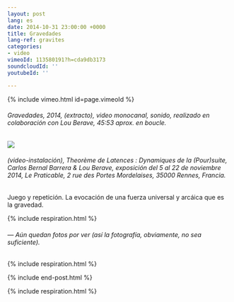 ```yaml
---
layout: post
lang: es
date: 2014-10-31 23:00:00 +0000
title: Gravedades
lang-ref: gravites
categories:
- video
vimeoId: 113580191?h=cda9db3173
soundcloudId: ''
youtubeId: ''

---
```

{% include vimeo.html id=page.vimeoId %}

###### _Gravedades_, 2014, (extracto), video monocanal, sonido, realizado en colaboración con Lou Berave, 45:53 aprox. en boucle.

![](/mepierdoparaver/imgs/carlos-bernal-et-eva-reboul-gravites-6-up.jpg)

###### (video-instalación), _Theorème de Latences : Dynamiques de la (Pour)suite_, Carlos Bernal Barrera & Lou Berave, exposición del 5 al 22 de noviembre 2014, Le Praticable, 2 rue des Portes Mordelaises, 35000 Rennes, Francia.

Juego y repetición. La evocación de una fuerza universal y arcáica que es la gravedad.

{% include respiration.html %}

###### — _Aún quedan fotos por ver (así la fotografía, obviamente, no sea suficiente)._

{% include respiration.html %}

{% include end-post.html %}

{% include respiration.html %}